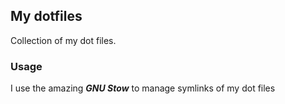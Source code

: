 ## My dotfiles

Collection of my dot files.

### Usage 

I use the amazing ***GNU Stow*** to manage symlinks of my dot files